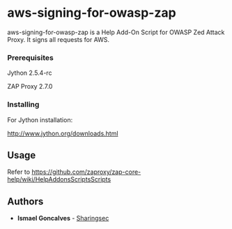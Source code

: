 # aws-signing-for-owasp-zap

aws-signing-for-owasp-zap is a Help Add-On Script for OWASP Zed Attack Proxy. It signs all requests for AWS.

### Prerequisites

Jython 2.5.4-rc

ZAP Proxy 2.7.0

### Installing

For Jython installation:

http://www.jython.org/downloads.html

## Usage

Refer to https://github.com/zaproxy/zap-core-help/wiki/HelpAddonsScriptsScripts

## Authors

* **Ismael Goncalves** -  [Sharingsec](https://sharingsec.blogspot.com)

